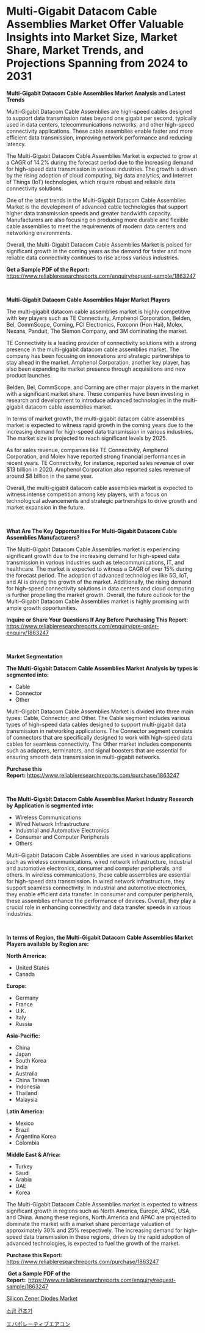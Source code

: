 <p><h1>Multi-Gigabit Datacom Cable Assemblies Market Offer Valuable Insights into Market Size, Market Share, Market Trends, and Projections Spanning from 2024 to 2031</h1></p><p><strong>Multi-Gigabit Datacom Cable Assemblies Market Analysis and Latest Trends</strong></p>
<p><p>Multi-Gigabit Datacom Cable Assemblies are high-speed cables designed to support data transmission rates beyond one gigabit per second, typically used in data centers, telecommunications networks, and other high-speed connectivity applications. These cable assemblies enable faster and more efficient data transmission, improving network performance and reducing latency.</p><p>The Multi-Gigabit Datacom Cable Assemblies Market is expected to grow at a CAGR of 14.2% during the forecast period due to the increasing demand for high-speed data transmission in various industries. The growth is driven by the rising adoption of cloud computing, big data analytics, and Internet of Things (IoT) technologies, which require robust and reliable data connectivity solutions.</p><p>One of the latest trends in the Multi-Gigabit Datacom Cable Assemblies Market is the development of advanced cable technologies that support higher data transmission speeds and greater bandwidth capacity. Manufacturers are also focusing on producing more durable and flexible cable assemblies to meet the requirements of modern data centers and networking environments.</p><p>Overall, the Multi-Gigabit Datacom Cable Assemblies Market is poised for significant growth in the coming years as the demand for faster and more reliable data connectivity continues to rise across various industries.</p></p>
<p><strong>Get a Sample PDF of the Report:&nbsp;</strong> <a href="https://www.reliableresearchreports.com/enquiry/request-sample/1863247">https://www.reliableresearchreports.com/enquiry/request-sample/1863247</a></p>
<p>&nbsp;</p>
<p><strong>Multi-Gigabit Datacom Cable Assemblies Major Market Players</strong></p>
<p><p>The multi-gigabit datacom cable assemblies market is highly competitive with key players such as TE Connectivity, Amphenol Corporation, Belden, Bel, CommScope, Corning, FCI Electronics, Foxconn (Hon Hai), Molex, Nexans, Panduit, The Siemon Company, and 3M dominating the market.</p><p>TE Connectivity is a leading provider of connectivity solutions with a strong presence in the multi-gigabit datacom cable assemblies market. The company has been focusing on innovations and strategic partnerships to stay ahead in the market. Amphenol Corporation, another key player, has also been expanding its market presence through acquisitions and new product launches.</p><p>Belden, Bel, CommScope, and Corning are other major players in the market with a significant market share. These companies have been investing in research and development to introduce advanced technologies in the multi-gigabit datacom cable assemblies market.</p><p>In terms of market growth, the multi-gigabit datacom cable assemblies market is expected to witness rapid growth in the coming years due to the increasing demand for high-speed data transmission in various industries. The market size is projected to reach significant levels by 2025.</p><p>As for sales revenue, companies like TE Connectivity, Amphenol Corporation, and Molex have reported strong financial performances in recent years. TE Connectivity, for instance, reported sales revenue of over $13 billion in 2020. Amphenol Corporation also reported sales revenue of around $8 billion in the same year.</p><p>Overall, the multi-gigabit datacom cable assemblies market is expected to witness intense competition among key players, with a focus on technological advancements and strategic partnerships to drive growth and market expansion in the future.</p></p>
<p>&nbsp;</p>
<p><strong>What Are The Key Opportunities For Multi-Gigabit Datacom Cable Assemblies Manufacturers?</strong></p>
<p><p>The Multi-Gigabit Datacom Cable Assemblies market is experiencing significant growth due to the increasing demand for high-speed data transmission in various industries such as telecommunications, IT, and healthcare. The market is expected to witness a CAGR of over 15% during the forecast period. The adoption of advanced technologies like 5G, IoT, and AI is driving the growth of the market. Additionally, the rising demand for high-speed connectivity solutions in data centers and cloud computing is further propelling the market growth. Overall, the future outlook for the Multi-Gigabit Datacom Cable Assemblies market is highly promising with ample growth opportunities.</p></p>
<p><strong>Inquire or Share Your Questions If Any Before Purchasing This Report:</strong> <a href="https://www.reliableresearchreports.com/enquiry/pre-order-enquiry/1863247">https://www.reliableresearchreports.com/enquiry/pre-order-enquiry/1863247</a></p>
<p>&nbsp;</p>
<p><strong>Market Segmentation</strong></p>
<p><strong>The Multi-Gigabit Datacom Cable Assemblies Market Analysis by types is segmented into:</strong></p>
<p><ul><li>Cable</li><li>Connector</li><li>Other</li></ul></p>
<p><p>Multi-Gigabit Datacom Cable Assemblies Market is divided into three main types: Cable, Connector, and Other. The Cable segment includes various types of high-speed data cables designed to support multi-gigabit data transmission in networking applications. The Connector segment consists of connectors that are specifically designed to work with high-speed data cables for seamless connectivity. The Other market includes components such as adapters, terminators, and signal boosters that are essential for ensuring smooth data transmission in multi-gigabit networks.</p></p>
<p><strong>Purchase this Report:&nbsp;</strong><a href="https://www.reliableresearchreports.com/purchase/1863247">https://www.reliableresearchreports.com/purchase/1863247</a></p>
<p>&nbsp;</p>
<p><strong>The Multi-Gigabit Datacom Cable Assemblies Market Industry Research by Application is segmented into:</strong></p>
<p><ul><li>Wireless Communications</li><li>Wired Network Infrastructure</li><li>Industrial and Automotive Electronics</li><li>Consumer and Computer Peripherals</li><li>Others</li></ul></p>
<p><p>Multi-Gigabit Datacom Cable Assemblies are used in various applications such as wireless communications, wired network infrastructure, industrial and automotive electronics, consumer and computer peripherals, and others. In wireless communications, these cable assemblies are essential for high-speed data transmission. In wired network infrastructure, they support seamless connectivity. In industrial and automotive electronics, they enable efficient data transfer. In consumer and computer peripherals, these assemblies enhance the performance of devices. Overall, they play a crucial role in enhancing connectivity and data transfer speeds in various industries.</p></p>
<p>&nbsp;</p>
<p><strong>In terms of Region, the Multi-Gigabit Datacom Cable Assemblies Market Players available by Region are:</strong></p>
<p>
    <p> <strong> North America: </strong>
        <ul>
            <li>United States</li>
            <li>Canada</li>
        </ul>
        </p> 
    <p> <strong> Europe: </strong>
        <ul>
            <li>Germany</li>
            <li>France</li>
            <li>U.K.</li>
            <li>Italy</li>
            <li>Russia</li>
        </ul>
        </p> 
    <p> <strong> Asia-Pacific: </strong>
        <ul>
            <li>China</li>
            <li>Japan</li>
            <li>South Korea</li>
            <li>India</li>
            <li>Australia</li>
            <li>China Taiwan</li>
            <li>Indonesia</li>
            <li>Thailand</li>
            <li>Malaysia</li>
        </ul>
        </p> 
    <p> <strong> Latin America: </strong>
        <ul>
            <li>Mexico</li>
            <li>Brazil</li>
            <li>Argentina Korea</li>
            <li>Colombia</li>
        </ul>
        </p> 
    <p> <strong> Middle East & Africa: </strong>
        <ul>
            <li>Turkey</li>
            <li>Saudi</li>
            <li>Arabia</li>
            <li>UAE</li>
            <li>Korea</li>
        </ul>
    </p>
    </p>
<p><p>The Multi-Gigabit Datacom Cable Assemblies market is expected to witness significant growth in regions such as North America, Europe, APAC, USA, and China. Among these regions, North America and APAC are projected to dominate the market with a market share percentage valuation of approximately 30% and 25% respectively. The increasing demand for high-speed data transmission in these regions, driven by the rapid adoption of advanced technologies, is expected to fuel the growth of the market.</p></p>
<p><strong>Purchase this Report: </strong><a href="https://www.reliableresearchreports.com/purchase/1863247">https://www.reliableresearchreports.com/purchase/1863247</a></p>
<p>&nbsp;<strong>Get a Sample PDF of the Report:&nbsp;&nbsp;</strong><a href="https://www.reliableresearchreports.com/enquiry/request-sample/1863247">https://www.reliableresearchreports.com/enquiry/request-sample/1863247</a></p>
<p><strong></strong></p>
<p><p><a href="https://github.com/GroverBarry/Market-Research-Report-List-4/blob/main/silicon-zener-diodes-market.md">Silicon Zener Diodes Market</a></p><p><a href="https://github.com/idcefvhkdut6/Market-Research-Report-List-1/blob/main/984717212671.md">소금 건조기</a></p><p><a href="https://github.com/ppmazlotr77499/Market-Research-Report-List-1/blob/main/308318313733.md">エバポレーティブエアコン</a></p></p>